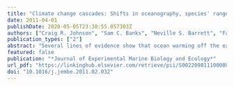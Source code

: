 ```yaml
---
title: "Climate change cascades: Shifts in oceanography, species' ranges and subtidal marine community dynamics in eastern Tasmania"
date: 2011-04-01
publishDate: 2020-05-05T23:38:55.057303Z
authors: ["Craig R. Johnson", "Sam C. Banks", "Neville S. Barrett", "Fabienne Cazassus", "Piers K. Dunstan", "Graham J. Edgar", "Stewart D. Frusher", "Caleb Gardner", "Malcolm Haddon", "Fay Helidoniotis", "Katy L. Hill", "Neil J. Holbrook", "Graham W. Hosie", "Peter R. Last", "Scott D. Ling", "Jessica Melbourne-Thomas", "Karen Miller", "Gretta T. Pecl", "Anthony J. Richardson", "Ken R. Ridgway", "Stephen R. Rintoul", "David A. Ritz", "D. Jeff Ross", "J. Craig Sanderson", "Scoresby A. Shepherd", "Anita Slotwinski", "Kerrie M. Swadling", "Nyan Taw"]
publication_types: ["2"]
abstract: "Several lines of evidence show that ocean warming off the east coast of Tasmania is the result of intensiﬁcation of the East Australian Current (EAC). Increases in the strength, duration and frequency of southward incursions of warm, nutrient poor EAC water transports heat and biota to eastern Tasmania. This shift in large-scale oceanography is reﬂected by changes in the structure of nearshore zooplankton communities and other elements of the pelagic system; by a regional decline in the extent of dense beds of giant kelp (Macrocystis pyrifera); by marked changes in the distribution of nearshore ﬁshes; and by range expansions of other northern warmer-water species to colonize Tasmanian coastal waters. Population-level changes in commercially important invertebrate species may also be associated with the warming trend."
featured: false
publication: "*Journal of Experimental Marine Biology and Ecology*"
url_pdf: "https://linkinghub.elsevier.com/retrieve/pii/S0022098111000803"
doi: "10.1016/j.jembe.2011.02.032"
---
```


